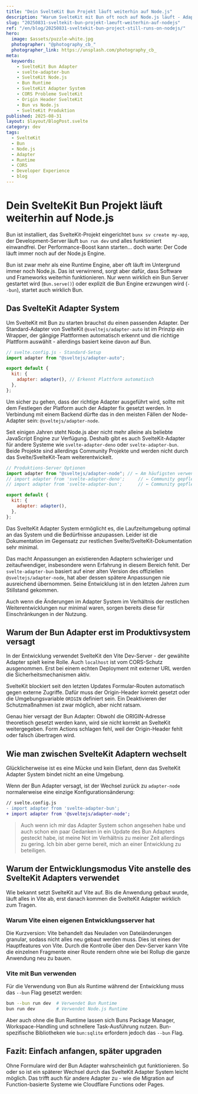 ```yaml
---
title: "Dein SvelteKit Bun Projekt läuft weiterhin auf Node.js"
description: "Warum SvelteKit mit Bun oft noch auf Node.js läuft - Adapter-Probleme, CORS-Fehler und wie du sicher zwischen Adaptern wechselst."
slug: "20250831-sveltekit-bun-projekt-laeuft-weiterhin-auf-nodejs"
ref: "/en/blog/20250831-sveltekit-bun-project-still-runs-on-nodejs/"
hero:
  image: $assets/puzzle-white.jpg
  photographer: "@photography_cb_"
  photographer_link: https://unsplash.com/photography_cb_
meta:
  keywords:
    - SvelteKit Bun Adapter
    - svelte-adapter-bun
    - SvelteKit Node.js
    - Bun Runtime
    - SvelteKit Adapter System
    - CORS Probleme SvelteKit
    - Origin Header SvelteKit
    - Bun vs Node.js
    - SvelteKit Produktion
published: 2025-08-31
layout: $layout/BlogPost.svelte
category: dev
tags:
  - SvelteKit
  - Bun
  - Node.js
  - Adapter
  - Runtime
  - CORS
  - Developer Experience
  - blog
---
```


# Dein SvelteKit Bun Projekt läuft weiterhin auf Node.js

Bun ist installiert, das SvelteKit-Projekt eingerichtet `bunx sv create my-app`, der Development-Server läuft `bun run dev` und alles funktioniert einwandfrei. Der Performance-Boost kann starten... doch warte: Der Code läuft immer noch auf der Node.js Engine.

Bun ist zwar mehr als eine Runtime Engine, aber oft läuft im Untergrund immer noch Node.js. Das ist verwirrend, sorgt aber dafür, dass Software und Frameworks weiterhin funktionieren. Nur wenn wirklich ein Bun Server gestartet wird (`Bun.serve()`) oder explizit die Bun Engine erzwungen wird (`--bun`), startet auch wirklich Bun.

## Das SvelteKit Adapter System

Um SvelteKit mit Bun zu starten brauchst du einen passenden Adapter. Der Standard-Adapter von SvelteKit `@sveltejs/adapter-auto` ist im Prinzip ein Wrapper, der gängige Plattformen automatisch erkennt und die richtige Plattform auswählt - allerdings basiert keine davon auf Bun.

```javascript
// svelte.config.js - Standard-Setup
import adapter from "@sveltejs/adapter-auto";

export default {
  kit: {
    adapter: adapter(), // Erkennt Plattform automatisch
  },
};
```

Um sicher zu gehen, dass der richtige Adapter ausgeführt wird, sollte mit dem Festlegen der Platform auch der Adapter fix gesetzt werden. In Verbindung mit einem Backend dürfte das in den meisten Fällen der Node-Adapter sein: `@sveltejs/adapter-node`.

Seit einigen Jahren steht Node.js aber nicht mehr alleine als beliebte JavaScript Engine zur Verfügung. Deshalb gibt es auch SvelteKit-Adapter für andere Systeme wie `svelte-adapter-deno` oder `svelte-adapter-bun`. Beide Projekte sind allerdings Community Projekte und werden nicht durch das Svelte/SvelteKit-Team weiterentwickelt.

```javascript
// Produktions-Server Optionen
import adapter from "@sveltejs/adapter-node"; // ← Am häufigsten verwendet
// import adapter from 'svelte-adapter-deno';     // ← Community gepflegt
// import adapter from 'svelte-adapter-bun';      // ← Community gepflegt

export default {
  kit: {
    adapter: adapter(),
  },
};
```

Das SvelteKit Adapter System ermöglicht es, die Laufzeitumgebung optimal an das System und die Bedürfnisse anzupassen. Leider ist die Dokumentation im Gegensatz zur restlichen Svelte/SvelteKit-Dokumentation sehr minimal.

Das macht Anpassungen an existierenden Adaptern schwieriger und zeitaufwendiger, insbesondere wenn Erfahrung in diesem Bereich fehlt. Der `svelte-adapter-bun` basiert auf einer alten Version des offiziellen `@sveltejs/adapter-node`, hat aber dessen spätere Anpassungen nie ausreichend übernommen. Seine Entwicklung ist in den letzten Jahren zum Stillstand gekommen.

Auch wenn die Änderungen im Adapter System im Verhältnis der restlichen Weiterentwicklungen nur minimal waren, sorgen bereits diese für Einschränkungen in der Nutzung.

## Warum der Bun Adapter erst im Produktivsystem versagt

In der Entwicklung verwendet SvelteKit den Vite Dev-Server - der gewählte Adapter spielt keine Rolle. Auch `localhost` ist vom CORS-Schutz ausgenommen. Erst bei einem echten Deployment mit externer URL werden die Sicherheitsmechanismen aktiv.

SvelteKit blockiert seit den letzten Updates Formular-Routen automatisch gegen externe Zugriffe. Dafür muss der Origin-Header korrekt gesetzt oder die Umgebungsvariable `ORIGIN` definiert sein. Ein Deaktivieren der Schutzmaßnahmen ist zwar möglich, aber nicht ratsam.

Genau hier versagt der Bun Adapter: Obwohl die ORIGIN-Adresse theoretisch gesetzt werden kann, wird sie nicht korrekt an SvelteKit weitergegeben. Form Actions schlagen fehl, weil der Origin-Header fehlt oder falsch übertragen wird.

## Wie man zwischen SvelteKit Adaptern wechselt

Glücklicherweise ist es eine Mücke und kein Elefant, denn das SvelteKit Adapter System bindet nicht an eine Umgebung.

Wenn der Bun Adapter versagt, ist der Wechsel zurück zu `adapter-node` normalerweise eine einzige Konfigurationsänderung:

```diff
// svelte.config.js
- import adapter from 'svelte-adapter-bun';
+ import adapter from '@sveltejs/adapter-node';
```

> Auch wenn ich mir das Adapter System schon angesehen habe und auch schon ein paar Gedanken in ein Update des Bun Adapters gesteckt habe, ist meine Not im Verhältnis zu meiner Zeit allerdings zu gering. Ich bin aber gerne bereit, mich an einer Entwicklung zu beteiligen.

## Warum der Entwicklungsmodus Vite anstelle des SvelteKit Adapters verwendet

Wie bekannt setzt SvelteKit auf Vite auf. Bis die Anwendung gebaut wurde, läuft alles in Vite ab, erst danach kommen die SvelteKit Adapter wirklich zum Tragen.

### Warum Vite einen eigenen Entwicklungsserver hat

Die Kurzversion: Vite behandelt das Neuladen von Dateiänderungen granular, sodass nicht alles neu gebaut werden muss. Dies ist eines der Hauptfeatures von Vite. Durch die Kontrolle über den Dev-Server kann Vite die einzelnen Fragmente einer Route rendern ohne wie bei Rollup die ganze Anwendung neu zu bauen.

### Vite mit Bun verwenden

Für die Verwendung von Bun als Runtime während der Entwicklung muss das `--bun` Flag gesetzt werden:

```bash
bun --bun run dev  # Verwendet Bun Runtime
bun run dev        # Verwendet Node.js Runtime
```

Aber auch ohne die Bun Runtime lassen sich Buns Package Manager, Workspace-Handling und schnellere Task-Ausführung nutzen. Bun-spezifische Bibliotheken wie `bun:sqlite` erfordern jedoch das `--bun` Flag.

## Fazit: Einfach anfangen, später upgraden

Ohne Formulare wird der Bun Adapter wahrscheinlich gut funktionieren. So oder so ist ein späterer Wechsel durch das SvelteKit Adapter System leicht möglich. Das trifft auch für andere Adapter zu - wie die Migration auf Function-basierte Systeme wie Cloudflare Functions oder Pages.
